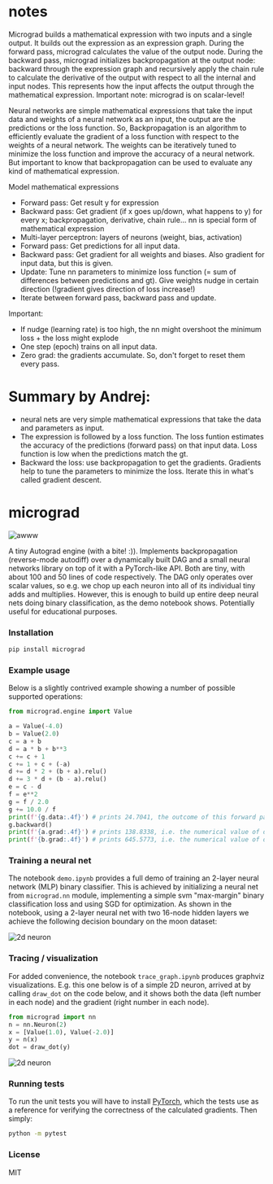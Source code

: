 # notes
Micrograd builds a mathematical expression with two inputs and a single output. It builds out the expression as an expression graph. During the forward pass, micrograd calculates the value of the output node. During the backward pass, micrograd initializes backpropagation at the output node: backward through the expression graph and recursively apply the chain rule to calculate the derivative of the output with respect to all the internal and input nodes. This represents how the input affects the output through the mathematical expression. Important note: micrograd is on scalar-level!

Neural networks are simple mathematical expressions that take the input data and weights of a neural network as an input, the output are the predictions or the loss function. So, Backpropagation is an algorithm to efficiently evaluate the gradient of a loss function with respect to the weights of a neural network. The weights can be iteratively tuned to minimize the loss function and improve the accuracy of a neural network. But important to know that backpropagation can be used to evaluate any kind of mathematical expression. 





Model mathematical expressions
- Forward pass: Get result y for expression
- Backward pass: Get gradient (if x goes up/down, what happens to y) for every x; backpropagation, derivative, chain rule...
nn is special form of mathematical expression
- Multi-layer perceptron: layers of neurons (weight, bias, activation)
- Forward pass: Get predictions for all input data.
- Backward pass: Get gradient for all weights and biases. Also gradient for input data, but this is given.
- Update: Tune nn parameters to minimize loss function (= sum of differences between predictions and gt). Give weights nudge in certain direction (!gradient gives direction of loss increase!)
- Iterate between forward pass, backward pass and update.

Important:
- If nudge (learning rate) is too high, the nn might overshoot the minimum loss + the loss might explode
- One step (epoch) trains on all input data.
- Zero grad: the gradients accumulate. So, don't forget to reset them every pass.

# Summary by Andrej:
- neural nets are very simple mathematical expressions that take the data and parameters as input.
- The expression is followed by a loss function. The loss funtion estimates the accuracy of the predictions (forward pass) on that input data. Loss function is low when the predictions match the gt.
- Backward the loss: use backpropagation to get the gradients. Gradients help to tune the parameters to minimize the loss. Iterate this in what's called gradient descent.

# micrograd

![awww](puppy.jpg)

A tiny Autograd engine (with a bite! :)). Implements backpropagation (reverse-mode autodiff) over a dynamically built DAG and a small neural networks library on top of it with a PyTorch-like API. Both are tiny, with about 100 and 50 lines of code respectively. The DAG only operates over scalar values, so e.g. we chop up each neuron into all of its individual tiny adds and multiplies. However, this is enough to build up entire deep neural nets doing binary classification, as the demo notebook shows. Potentially useful for educational purposes.

### Installation

```bash
pip install micrograd
```

### Example usage

Below is a slightly contrived example showing a number of possible supported operations:

```python
from micrograd.engine import Value

a = Value(-4.0)
b = Value(2.0)
c = a + b
d = a * b + b**3
c += c + 1
c += 1 + c + (-a)
d += d * 2 + (b + a).relu()
d += 3 * d + (b - a).relu()
e = c - d
f = e**2
g = f / 2.0
g += 10.0 / f
print(f'{g.data:.4f}') # prints 24.7041, the outcome of this forward pass
g.backward()
print(f'{a.grad:.4f}') # prints 138.8338, i.e. the numerical value of dg/da
print(f'{b.grad:.4f}') # prints 645.5773, i.e. the numerical value of dg/db
```

### Training a neural net

The notebook `demo.ipynb` provides a full demo of training an 2-layer neural network (MLP) binary classifier. This is achieved by initializing a neural net from `micrograd.nn` module, implementing a simple svm "max-margin" binary classification loss and using SGD for optimization. As shown in the notebook, using a 2-layer neural net with two 16-node hidden layers we achieve the following decision boundary on the moon dataset:

![2d neuron](moon_mlp.png)

### Tracing / visualization

For added convenience, the notebook `trace_graph.ipynb` produces graphviz visualizations. E.g. this one below is of a simple 2D neuron, arrived at by calling `draw_dot` on the code below, and it shows both the data (left number in each node) and the gradient (right number in each node).

```python
from micrograd import nn
n = nn.Neuron(2)
x = [Value(1.0), Value(-2.0)]
y = n(x)
dot = draw_dot(y)
```

![2d neuron](gout.svg)

### Running tests

To run the unit tests you will have to install [PyTorch](https://pytorch.org/), which the tests use as a reference for verifying the correctness of the calculated gradients. Then simply:

```bash
python -m pytest
```

### License

MIT
